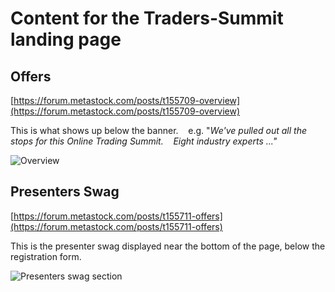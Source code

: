 # Content for the Traders-Summit landing page

## Offers

[https://forum.metastock.com/posts/t155709-overview](https://forum.metastock.com/posts/t155709-overview)

This is what shows up below the banner.    e.g. "*We've pulled out all the stops for this Online Trading Summit.    Eight industry experts ..."*

![Overview](https://raw.githubusercontent.com/llihak/Gregs-Forum-Code/master/web%20content/mktg/summit/forum-overview-Online%20Traders%20Summit.png)


## Presenters Swag

[https://forum.metastock.com/posts/t155711-offers](https://forum.metastock.com/posts/t155711-offers)

This is the presenter swag displayed near the bottom of the page, below the registration form.

![Presenters swag section](https://raw.githubusercontent.com/llihak/Gregs-Forum-Code/master/web%20content/mktg/summit/forum-swag-Online%20Traders%20Summit.png)
